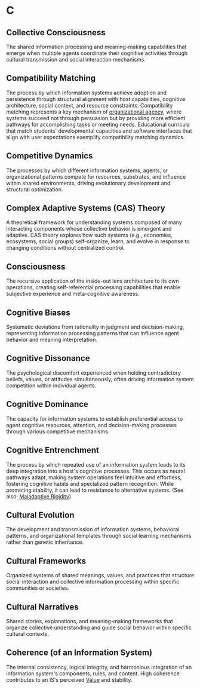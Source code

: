 # C

## Collective Consciousness

The shared information processing and meaning-making capabilities that emerge when multiple agents coordinate their cognitive activities through cultural transmission and social interaction mechanisms.

## Compatibility Matching

The process by which information systems achieve adoption and persistence through structural alignment with host capabilities, cognitive architecture, social context, and resource constraints. Compatibility matching represents a key mechanism of [organizational agency](O.md#organizational-agency), where systems succeed not through persuasion but by providing more efficient pathways for accomplishing tasks or meeting needs. Educational curricula that match students' developmental capacities and software interfaces that align with user expectations exemplify compatibility matching dynamics.

## Competitive Dynamics

The processes by which different information systems, agents, or organizational patterns compete for resources, substrates, and influence within shared environments, driving evolutionary development and structural optimization.

## Complex Adaptive Systems (CAS) Theory

A theoretical framework for understanding systems composed of many interacting components whose collective behavior is emergent and adaptive. CAS theory explores how such systems (e.g., economies, ecosystems, social groups) self-organize, learn, and evolve in response to changing conditions without centralized control.

## Consciousness

The recursive application of the inside-out lens architecture to its own operations, creating self-referential processing capabilities that enable subjective experience and meta-cognitive awareness.

## Cognitive Biases

Systematic deviations from rationality in judgment and decision-making, representing information processing patterns that can influence agent behavior and meaning interpretation.

## Cognitive Dissonance

The psychological discomfort experienced when holding contradictory beliefs, values, or attitudes simultaneously, often driving information system competition within individual agents.

## Cognitive Dominance

The capacity for information systems to establish preferential access to agent cognitive resources, attention, and decision-making processes through various competitive mechanisms.

## Cognitive Entrenchment

The process by which repeated use of an information system leads to its deep integration into a host's cognitive processes. This occurs as neural pathways adapt, making system operations feel intuitive and effortless, fostering cognitive habits and specialized pattern recognition. While promoting stability, it can lead to resistance to alternative systems. (See also: [Maladaptive Rigidity](M.md#maladaptive-rigidity))

## Cultural Evolution

The development and transmission of information systems, behavioral patterns, and organizational templates through social learning mechanisms rather than genetic inheritance.

## Cultural Frameworks

Organized systems of shared meanings, values, and practices that structure social interaction and collective information processing within specific communities or societies.

## Cultural Narratives

Shared stories, explanations, and meaning-making frameworks that organize collective understanding and guide social behavior within specific cultural contexts.

## Coherence (of an Information System)

The internal consistency, logical integrity, and harmonious integration of an information system's components, rules, and content. High coherence contributes to an IS's perceived [Value](V.md#value-of-an-information-system) and stability.
